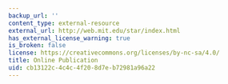```yaml
---
backup_url: ''
content_type: external-resource
external_url: http://web.mit.edu/star/index.html
has_external_license_warning: true
is_broken: false
license: https://creativecommons.org/licenses/by-nc-sa/4.0/
title: Online Publication
uid: cb13122c-4c4c-4f20-8d7e-b72981a96a22
---
```

